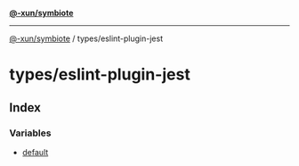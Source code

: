 [**@-xun/symbiote**](../../README.md)

***

[@-xun/symbiote](../../README.md) / types/eslint-plugin-jest

# types/eslint-plugin-jest

## Index

### Variables

- [default](variables/default.md)
